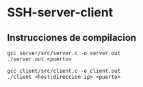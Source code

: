# SSH-server-client


## Instrucciones de compilacion

```
gcc server/src/server.c -o server.out
./server.out <puerto>
```

```
gcc client/src/client.c -o client.out
./client <host:direccion ip> <puerto>
```